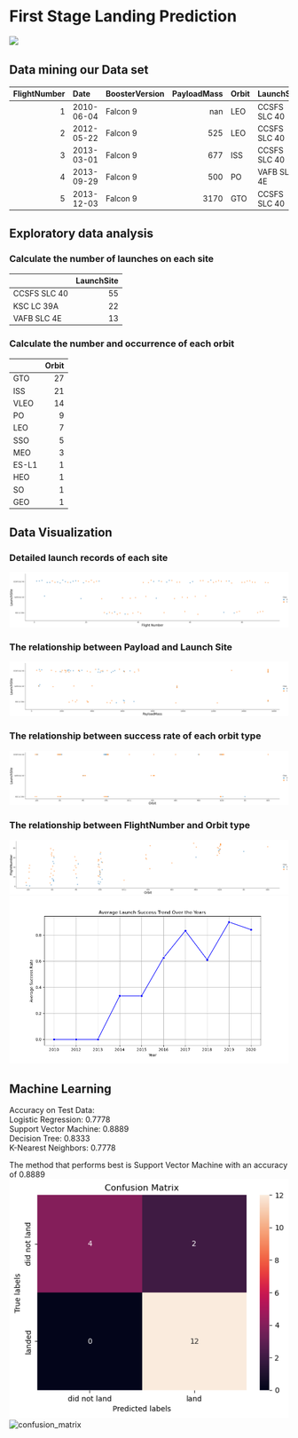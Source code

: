 # First Stage Landing Prediction

![](https://cf-courses-data.s3.us.cloud-object-storage.appdomain.cloud/IBMDeveloperSkillsNetwork-DS0701EN-SkillsNetwork/api/Images/landing_1.gif)
   
## Data mining our Data set
|   FlightNumber | Date       | BoosterVersion   |   PayloadMass | Orbit   | LaunchSite   | Outcome     |   Flights | GridFins   | Reused   | Legs   | LandingPad               |   Block |   ReusedCount | Serial   |   Longitude |   Latitude |
|---------------:|:-----------|:-----------------|--------------:|:--------|:-------------|:------------|----------:|:-----------|:---------|:-------|:-------------------------|--------:|--------------:|:---------|------------:|-----------:|
|              1 | 2010-06-04 | Falcon 9         |        nan    | LEO     | CCSFS SLC 40 | None None   |         1 | False      | False    | False  |                          |       1 |             0 | B0003    |    -80.5774 |    28.5619 |
|              2 | 2012-05-22 | Falcon 9         |        525    | LEO     | CCSFS SLC 40 | None None   |         1 | False      | False    | False  |                          |       1 |             0 | B0005    |    -80.5774 |    28.5619 |
|              3 | 2013-03-01 | Falcon 9         |        677    | ISS     | CCSFS SLC 40 | None None   |         1 | False      | False    | False  |                          |       1 |             0 | B0007    |    -80.5774 |    28.5619 |
|              4 | 2013-09-29 | Falcon 9         |        500    | PO      | VAFB SLC 4E  | False Ocean |         1 | False      | False    | False  |                          |       1 |             0 | B1003    |   -120.611  |    34.6321 |
|              5 | 2013-12-03 | Falcon 9         |       3170    | GTO     | CCSFS SLC 40 | None None   |         1 | False      | False    | False  |                          |       1 |             0 | B1004    |    -80.5774 |    28.5619 |
## Exploratory data analysis
### Calculate the number of launches on each site

|              |   LaunchSite |
|:-------------|-------------:|
| CCSFS SLC 40 |           55 |
| KSC LC 39A   |           22 |
| VAFB SLC 4E  |           13 |

### Calculate the number and occurrence of each orbit
|       |   Orbit |
|:------|--------:|
| GTO   |      27 |
| ISS   |      21 |
| VLEO  |      14 |
| PO    |       9 |
| LEO   |       7 |
| SSO   |       5 |
| MEO   |       3 |
| ES-L1 |       1 |
| HEO   |       1 |
| SO    |       1 |
| GEO   |       1 |
## Data Visualization
### Detailed launch records of each site
![](each_site.png)
### The relationship between Payload and Launch Site
![](payload.png)
### The relationship between success rate of each orbit type
![](orbit.png)
### The relationship between FlightNumber and Orbit type
![](flight_number.png)
![](success.png)
## Machine Learning
Accuracy on Test Data:  
Logistic Regression: 0.7778  
Support Vector Machine: 0.8889  
Decision Tree: 0.8333  
K-Nearest Neighbors: 0.7778   
  
The method that performs best is Support Vector Machine with an accuracy of 0.8889
![](confusion_matrix.png)
![confusion_matrix](https://github.com/Vyshnevskyi91/SpaceY/assets/137420559/277e7adb-58e6-4107-80cd-0b428dc1a94b)
